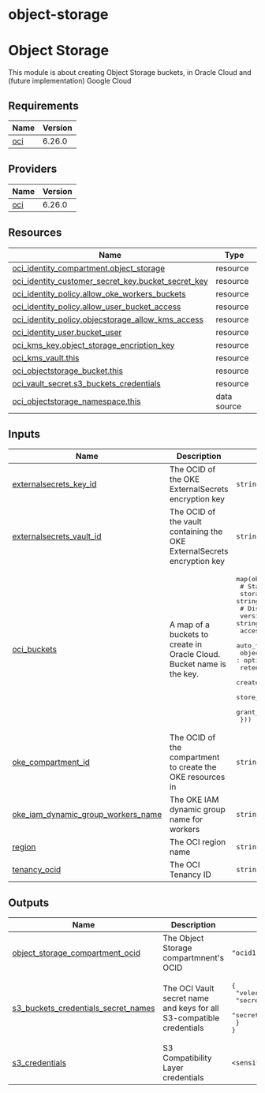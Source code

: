 # object-storage

<!-- BEGIN_TF_DOCS -->
# Object Storage

This module is about creating Object Storage buckets, in Oracle Cloud and (future implementation) Google Cloud

## Requirements

| Name | Version |
|------|---------|
| <a name="requirement_oci"></a> [oci](#requirement\_oci) | 6.26.0 |

## Providers

| Name | Version |
|------|---------|
| <a name="provider_oci"></a> [oci](#provider\_oci) | 6.26.0 |

## Resources

| Name | Type |
|------|------|
| [oci_identity_compartment.object_storage](https://registry.terraform.io/providers/oracle/oci/6.26.0/docs/resources/identity_compartment) | resource |
| [oci_identity_customer_secret_key.bucket_secret_key](https://registry.terraform.io/providers/oracle/oci/6.26.0/docs/resources/identity_customer_secret_key) | resource |
| [oci_identity_policy.allow_oke_workers_buckets](https://registry.terraform.io/providers/oracle/oci/6.26.0/docs/resources/identity_policy) | resource |
| [oci_identity_policy.allow_user_bucket_access](https://registry.terraform.io/providers/oracle/oci/6.26.0/docs/resources/identity_policy) | resource |
| [oci_identity_policy.objecstorage_allow_kms_access](https://registry.terraform.io/providers/oracle/oci/6.26.0/docs/resources/identity_policy) | resource |
| [oci_identity_user.bucket_user](https://registry.terraform.io/providers/oracle/oci/6.26.0/docs/resources/identity_user) | resource |
| [oci_kms_key.object_storage_encription_key](https://registry.terraform.io/providers/oracle/oci/6.26.0/docs/resources/kms_key) | resource |
| [oci_kms_vault.this](https://registry.terraform.io/providers/oracle/oci/6.26.0/docs/resources/kms_vault) | resource |
| [oci_objectstorage_bucket.this](https://registry.terraform.io/providers/oracle/oci/6.26.0/docs/resources/objectstorage_bucket) | resource |
| [oci_vault_secret.s3_buckets_credentials](https://registry.terraform.io/providers/oracle/oci/6.26.0/docs/resources/vault_secret) | resource |
| [oci_objectstorage_namespace.this](https://registry.terraform.io/providers/oracle/oci/6.26.0/docs/data-sources/objectstorage_namespace) | data source |

## Inputs

| Name | Description | Type | Default | Required |
|------|-------------|------|---------|:--------:|
| <a name="input_externalsecrets_key_id"></a> [externalsecrets\_key\_id](#input\_externalsecrets\_key\_id) | The OCID of the OKE ExternalSecrets encryption key | `string` | n/a | yes |
| <a name="input_externalsecrets_vault_id"></a> [externalsecrets\_vault\_id](#input\_externalsecrets\_vault\_id) | The OCID of the vault containing the OKE ExternalSecrets encryption key | `string` | n/a | yes |
| <a name="input_oci_buckets"></a> [oci\_buckets](#input\_oci\_buckets) | A map of a buckets to create in Oracle Cloud. Bucket name is the key. | <pre>map(object({<br/>    # Standard, Archive<br/>    storage_tier : string,<br/>    # Disabled, Enabled, Suspended<br/>    versioning : string,<br/>    access_type : optional(string, "NoPublicAccess"),<br/>    auto_tiering : optional(string, "Disabled"),<br/>    object_events_enabled : optional(bool, false),<br/>    retention : optional(string),<br/>    create_s3_access_key : optional(bool, false),<br/>    store_s3_credentials_in_vault : optional(bool, true),<br/>    grant_oke_workers_access : optional(bool, false)<br/>  }))</pre> | n/a | yes |
| <a name="input_oke_compartment_id"></a> [oke\_compartment\_id](#input\_oke\_compartment\_id) | The OCID of the compartment to create the OKE resources in | `string` | n/a | yes |
| <a name="input_oke_iam_dynamic_group_workers_name"></a> [oke\_iam\_dynamic\_group\_workers\_name](#input\_oke\_iam\_dynamic\_group\_workers\_name) | The OKE IAM dynamic group name for workers | `string` | n/a | yes |
| <a name="input_region"></a> [region](#input\_region) | The OCI region name | `string` | n/a | yes |
| <a name="input_tenancy_ocid"></a> [tenancy\_ocid](#input\_tenancy\_ocid) | The OCI Tenancy ID | `string` | n/a | yes |

## Outputs

| Name | Description | Value | Sensitive |
|------|-------------|-------|:---------:|
| <a name="output_object_storage_compartment_ocid"></a> [object\_storage\_compartment\_ocid](#output\_object\_storage\_compartment\_ocid) | The Object Storage compartmnent's OCID | `"ocid1.compartment.oc1..aaaaaaaafdhn4u7r4g97ffh5gnxxakovn80f350220w7nqdjx9o0fgsb8o1e"` | no |
| <a name="output_s3_buckets_credentials_secret_names"></a> [s3\_buckets\_credentials\_secret\_names](#output\_s3\_buckets\_credentials\_secret\_names) | The OCI Vault secret name and keys for all S3-compatible credentials | <pre>{<br/>  "velero": {<br/>    "secret_key": "s3_credentials",<br/>    "secret_name": "S3CredentialsVelero"<br/>  }<br/>}</pre> | no |
| <a name="output_s3_credentials"></a> [s3\_credentials](#output\_s3\_credentials) | S3 Compatibility Layer credentials | `<sensitive>` | yes |
<!-- END_TF_DOCS -->
